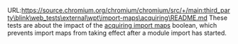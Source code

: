 URL:https://source.chromium.org/chromium/chromium/src/+/main:third_party\blink\web_tests\external\wpt\import-maps\acquiring\README.md
These tests are about the impact of the [acquiring import maps](https://wicg.github.io/import-maps/#document-acquiring-import-maps) boolean, which prevents import maps from taking effect after a module import has started.
